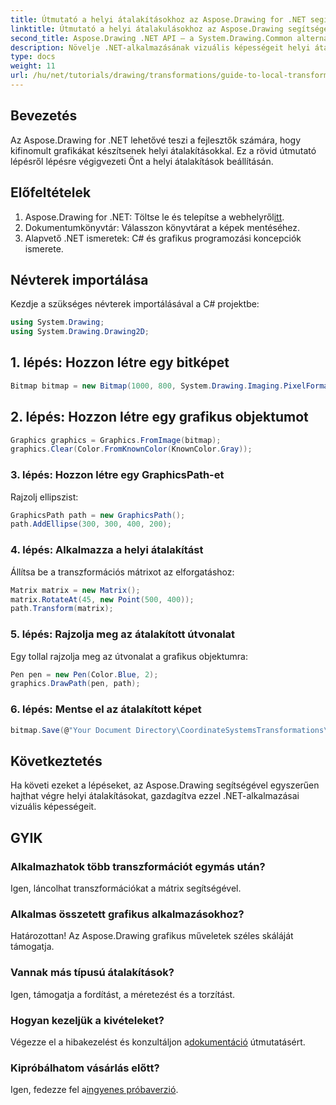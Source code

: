 ```yaml
---
title: Útmutató a helyi átalakításokhoz az Aspose.Drawing for .NET segítségével
linktitle: Útmutató a helyi átalakulásokhoz az Aspose.Drawing segítségével
second_title: Aspose.Drawing .NET API – a System.Drawing.Common alternatívája
description: Növelje .NET-alkalmazásának vizuális képességeit helyi átalakításokkal az Aspose.Drawing segítségével. Ez az átfogó oktatóanyag végigvezeti Önt a lenyűgöző grafikák létrehozásának folyamatán, transzformációs mátrixok alkalmazásával.
type: docs
weight: 11
url: /hu/net/tutorials/drawing/transformations/guide-to-local-transformation/
---
```

## Bevezetés

Az Aspose.Drawing for .NET lehetővé teszi a fejlesztők számára, hogy kifinomult grafikákat készítsenek helyi átalakításokkal. Ez a rövid útmutató lépésről lépésre végigvezeti Önt a helyi átalakítások beállításán.

## Előfeltételek

1.  Aspose.Drawing for .NET: Töltse le és telepítse a webhelyről[itt](https://releases.aspose.com/drawing/net/).
2. Dokumentumkönyvtár: Válasszon könyvtárat a képek mentéséhez.
3. Alapvető .NET ismeretek: C# és grafikus programozási koncepciók ismerete.

## Névterek importálása

Kezdje a szükséges névterek importálásával a C# projektbe:

```csharp
using System.Drawing;
using System.Drawing.Drawing2D;
```

## 1. lépés: Hozzon létre egy bitképet

```csharp
Bitmap bitmap = new Bitmap(1000, 800, System.Drawing.Imaging.PixelFormat.Format32bppPArgb);
```

## 2. lépés: Hozzon létre egy grafikus objektumot

```csharp
Graphics graphics = Graphics.FromImage(bitmap);
graphics.Clear(Color.FromKnownColor(KnownColor.Gray));
```

### 3. lépés: Hozzon létre egy GraphicsPath-et

Rajzolj ellipszist:

```csharp
GraphicsPath path = new GraphicsPath();
path.AddEllipse(300, 300, 400, 200);
```

### 4. lépés: Alkalmazza a helyi átalakítást

Állítsa be a transzformációs mátrixot az elforgatáshoz:

```csharp
Matrix matrix = new Matrix();
matrix.RotateAt(45, new Point(500, 400));
path.Transform(matrix);
```

### 5. lépés: Rajzolja meg az átalakított útvonalat

Egy tollal rajzolja meg az útvonalat a grafikus objektumra:

```csharp
Pen pen = new Pen(Color.Blue, 2);
graphics.DrawPath(pen, path);
```

### 6. lépés: Mentse el az átalakított képet

```csharp
bitmap.Save(@"Your Document Directory\CoordinateSystemsTransformations\LocalTransformation_out.png");
```

## Következtetés

Ha követi ezeket a lépéseket, az Aspose.Drawing segítségével egyszerűen hajthat végre helyi átalakításokat, gazdagítva ezzel .NET-alkalmazásai vizuális képességeit.

## GYIK

### Alkalmazhatok több transzformációt egymás után?  
Igen, láncolhat transzformációkat a mátrix segítségével.

### Alkalmas összetett grafikus alkalmazásokhoz?  
Határozottan! Az Aspose.Drawing grafikus műveletek széles skáláját támogatja.

### Vannak más típusú átalakítások?  
Igen, támogatja a fordítást, a méretezést és a torzítást.

### Hogyan kezeljük a kivételeket?  
 Végezze el a hibakezelést és konzultáljon a[dokumentáció](https://reference.aspose.com/drawing/net/) útmutatásért.

### Kipróbálhatom vásárlás előtt?  
 Igen, fedezze fel a[ingyenes próbaverzió](https://releases.aspose.com/).